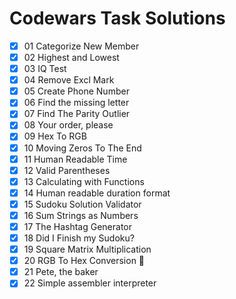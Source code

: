 # Codewars Task Solutions

- [X] 01 Categorize New Member
- [X] 02 Highest and Lowest
- [X] 03 IQ Test
- [X] 04 Remove Excl Mark
- [X] 05 Create Phone Number
- [X] 06 Find the missing letter
- [X] 07 Find The Parity Outlier
- [X] 08 Your order, please
- [X] 09 Hex To RGB
- [X] 10 Moving Zeros To The End
- [X] 11 Human Readable Time
- [X] 12 Valid Parentheses
- [X] 13 Calculating with Functions
- [X] 14 Human readable duration format
- [X] 15 Sudoku Solution Validator
- [X] 16 Sum Strings as Numbers
- [X] 17 The Hashtag Generator
- [X] 18 Did I Finish my Sudoku?
- [X] 19 Square Matrix Multiplication
- [X] 20 RGB To Hex Conversion 🎉
- [X] 21 Pete, the baker
- [X] 22 Simple assembler interpreter